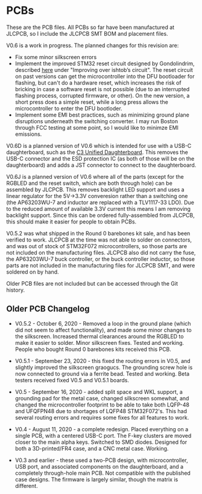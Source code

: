 # PCBs

These are the PCB files. All PCBs so far have been manufactured at JLCPCB, so I include the JLCPCB SMT BOM and placement files.

V0.6 is a work in progress. The planned changes for this revision are:
* Fix some minor silkscreen errors
* Implement the improved STM32 reset circuit designed by Gondolindrim, described [here](http://acheronproject.com/reset_article/principle.html) under "Improving over ishtob’s circuit". The reset circuit on past versions can get the microcontroller into the DFU bootloader for flashing, but can't do a hardware reset, which increases the risk of bricking in case a software reset is not possible (due to an interrupted flashing process, corrupted firmware, or other). On the new version, a short press does a simple reset, while a long press allows the microcontroller to enter the DFU bootloder. 
* Implement some EMI best practices, such as minimizing ground plane disruptions underneath the switching converter. I may run Boston through FCC testing at some point, so I would like to minimze EMI emissions. 

V0.6D is a planned version of V0.6 which is intended for use with a USB-C daughterboard, such as the [C3 Unified Daughterboard](https://github.com/ai03-2725/Unified-Daughterboard). This removes the USB-C connector and the ESD protection IC (as both of those will be on the daughterboard) and adds a JST connector to connect to the daughterboard.

V0.6J is a planned version of V0.6 where all of the parts (except for the RGBLED and the reset switch, which are both through hole) can be assembled by JLCPCB. This removes backlight LED support and uses a linear regulator for the 5V->3.3V converesion rather than a switching one (the AP63203WU-7 and inductor are replaced with a TLV1117-33 LDO). Due to the reduced amount of available 3.3V current this means I am removing backlight support. Since this can be ordered fully-assembled from JLCPCB, this should make it easier for people to obtain PCBs.

V0.5.2 was what shipped in the Round 0 barebones kit sale, and has been verified to work. JLCPCB at the time was not able to solder on connectors, and was out of stock of STM32F072 microcontrollers, so those parts are not included on the manufacturing files. JLCPCB also did not carry the fuse, the AP63203WU-7 buck controller, or the buck controller inductor, so those parts are not included in the manufacturing files for JLCPCB SMT, and were soldered on by hand. 

Older PCB files are not included but can be accessed through the Git history.

## Older PCB Changelog

* V0.5.2 - October 6, 2020 - Removed a loop in the ground plane (which did not seem to affect functionality), and made some minor changes to the silkscreen. Increased thermal clearances around the RGBLED to make it easier to solder. Minor silkscreen fixes. Tested and working. People who bought Round 0 barebones kits received this PCB.

* V0.5.1 - September 23, 2020 - this fixed the routing errors in V0.5, and slightly improved the silkscreen graogucs. The grounding screw hole is now connected to ground via a ferrite bead. Tested and working. Beta testers received fixed V0.5 and V0.5.1 boards.

* V0.5 - September 16, 2020 - added split space and WKL support, a grounding pad for the metal case, changed silkscreen somewhat, and changed the microcontroller footprint to be able to take both LQFP-48 and UFQFPN48 due to shortages of LQFP48 STM32F072's. This had several routing errors and requires some fixes for all features to work.

* V0.4 - August 11, 2020 - a complete redesign. Placed everything on a single PCB, with a centered USB-C port. The F-key clusters are moved closer to the main alpha keys. Switched to SMD diodes. Designed for both a 3D-printed/FR4 case, and a CNC metal case. Working. 

* V0.3 and earlier - these used a two-PCB design, with microcontroller, USB port, and associated components on the daughterboard, and a completely through-hole main PCB. Not compatible with the published case designs. The firmware is largely similar, though the matrix is different.

